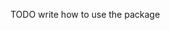 [//]: # (This file was generated from: lib/src/cli/template/doc/template/doc/wiki/3-Usage.md.template using the documentation_builder package)

TODO write how to use the package